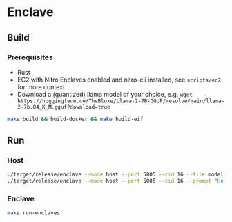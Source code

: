 # Enclave

## Build 

### Prerequisites

- Rust 
- EC2 with Nitro Enclaves enabled and nitro-cli installed, see `scripts/ec2` for more context.
- Download a (quantized) llama model of your choice, e.g. `wget https://huggingface.co/TheBloke/Llama-2-7B-GGUF/resolve/main/llama-2-7b.Q4_K_M.gguf?download=true`

```bash
make build && build-docker && make build-eif
```

## Run 

### Host

```bash
./target/release/enclave --mode host --port 5005 --cid 16 --file model.gguf
./target/release/enclave --mode host --port 5005 --cid 16 --prompt "Hello, how are you?"
```

### Enclave

```bash
make run-enclaves
```
